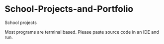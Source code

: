 # School-Projects-and-Portfolio
School projects

Most programs are terminal based.
Please paste source code in an IDE and run.

